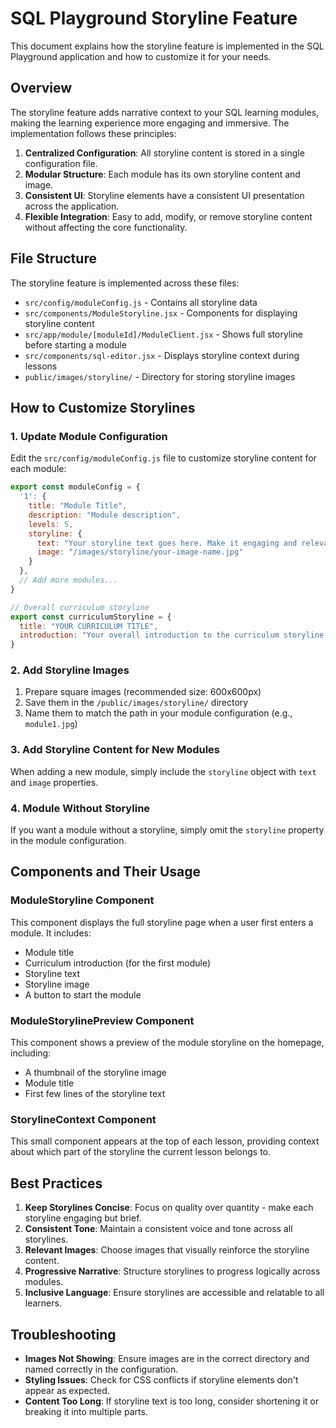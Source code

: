 # SQL Playground Storyline Feature

This document explains how the storyline feature is implemented in the SQL Playground application and how to customize it for your needs.

## Overview

The storyline feature adds narrative context to your SQL learning modules, making the learning experience more engaging and immersive. The implementation follows these principles:

1. **Centralized Configuration**: All storyline content is stored in a single configuration file.
2. **Modular Structure**: Each module has its own storyline content and image.
3. **Consistent UI**: Storyline elements have a consistent UI presentation across the application.
4. **Flexible Integration**: Easy to add, modify, or remove storyline content without affecting the core functionality.

## File Structure

The storyline feature is implemented across these files:

- `src/config/moduleConfig.js` - Contains all storyline data
- `src/components/ModuleStoryline.jsx` - Components for displaying storyline content
- `src/app/module/[moduleId]/ModuleClient.jsx` - Shows full storyline before starting a module
- `src/components/sql-editor.jsx` - Displays storyline context during lessons
- `public/images/storyline/` - Directory for storing storyline images

## How to Customize Storylines

### 1. Update Module Configuration

Edit the `src/config/moduleConfig.js` file to customize storyline content for each module:

```javascript
export const moduleConfig = {
  '1': {
    title: "Module Title",
    description: "Module description",
    levels: 5,
    storyline: {
      text: "Your storyline text goes here. Make it engaging and relevant to the module content.",
      image: "/images/storyline/your-image-name.jpg"
    }
  },
  // Add more modules...
}

// Overall curriculum storyline
export const curriculumStoryline = {
  title: "YOUR CURRICULUM TITLE",
  introduction: "Your overall introduction to the curriculum storyline."
}
```

### 2. Add Storyline Images

1. Prepare square images (recommended size: 600x600px)
2. Save them in the `/public/images/storyline/` directory
3. Name them to match the path in your module configuration (e.g., `module1.jpg`)

### 3. Add Storyline Content for New Modules

When adding a new module, simply include the `storyline` object with `text` and `image` properties.

### 4. Module Without Storyline

If you want a module without a storyline, simply omit the `storyline` property in the module configuration.

## Components and Their Usage

### ModuleStoryline Component

This component displays the full storyline page when a user first enters a module. It includes:
- Module title
- Curriculum introduction (for the first module)
- Storyline text
- Storyline image
- A button to start the module

### ModuleStorylinePreview Component

This component shows a preview of the module storyline on the homepage, including:
- A thumbnail of the storyline image
- Module title
- First few lines of the storyline text

### StorylineContext Component

This small component appears at the top of each lesson, providing context about which part of the storyline the current lesson belongs to.

## Best Practices

1. **Keep Storylines Concise**: Focus on quality over quantity - make each storyline engaging but brief.
2. **Consistent Tone**: Maintain a consistent voice and tone across all storylines.
3. **Relevant Images**: Choose images that visually reinforce the storyline content.
4. **Progressive Narrative**: Structure storylines to progress logically across modules.
5. **Inclusive Language**: Ensure storylines are accessible and relatable to all learners.

## Troubleshooting

- **Images Not Showing**: Ensure images are in the correct directory and named correctly in the configuration.
- **Styling Issues**: Check for CSS conflicts if storyline elements don't appear as expected.
- **Content Too Long**: If storyline text is too long, consider shortening it or breaking it into multiple parts. 